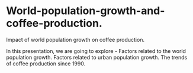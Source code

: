 # World-population-growth-and-coffee-production.
Impact of world population growth  on coffee production.

In this presentation, we are going to explore -
Factors related to the world population growth.
Factors related to urban population growth.
The trends of coffee production since 1990.

